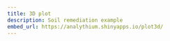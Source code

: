```yaml
---
title: 3D plot
description: Soil remediation example
embed_url: https://analythium.shinyapps.io/plot3d/
---
```


